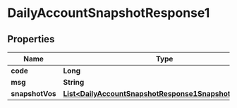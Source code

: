 

# DailyAccountSnapshotResponse1


## Properties

| Name | Type | Description | Notes |
|------------ | ------------- | ------------- | -------------|
|**code** | **Long** |  |  [optional] |
|**msg** | **String** |  |  [optional] |
|**snapshotVos** | [**List&lt;DailyAccountSnapshotResponse1SnapshotVosInner&gt;**](DailyAccountSnapshotResponse1SnapshotVosInner.md) |  |  [optional] |



